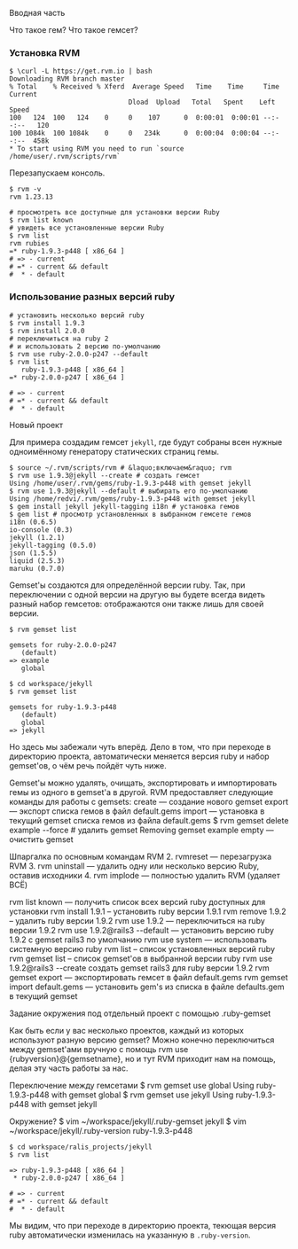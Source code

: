 
Вводная часть

Что такое гем?
Что такое гемсет?



### Установка RVM

```console
$ \curl -L https://get.rvm.io | bash
Downloading RVM branch master
% Total    % Received % Xferd  Average Speed   Time    Time     Time  Current
                              Dload  Upload   Total   Spent    Left  Speed
100   124  100   124    0     0    107      0  0:00:01  0:00:01 --:--:--   120
100 1084k  100 1084k    0     0   234k      0  0:00:04  0:00:04 --:--:--  458k
* To start using RVM you need to run `source /home/user/.rvm/scripts/rvm`
```

Перезапускаем консоль.

```console
$ rvm -v
rvm 1.23.13
```

```console
# просмотреть все доступные для установки версии Ruby
$ rvm list known
# увидеть все установленные версии Ruby
$ rvm list
rvm rubies
=* ruby-1.9.3-p448 [ x86_64 ]
# => - current
# =* - current && default
#  * - default
```

### Использование разных версий ruby

```console
# установить несколько версий ruby
$ rvm install 1.9.3
$ rvm install 2.0.0
# переключиться на ruby 2
# и использовать 2 версию по-умолчанию
$ rvm use ruby-2.0.0-p247 --default
$ rvm list
   ruby-1.9.3-p448 [ x86_64 ]
=* ruby-2.0.0-p247 [ x86_64 ]

# => - current
# =* - current && default
#  * - default
```


Новый проект

Для примера создадим гемсет `jekyll`, где будут собраны всен нужные одноимённому генератору статических страниц гемы.

```console
$ source ~/.rvm/scripts/rvm # &laquo;включаем&raquo; rvm
$ rvm use 1.9.3@jekyll --create # создать гемсет
Using /home/user/.rvm/gems/ruby-1.9.3-p448 with gemset jekyll
$ rvm use 1.9.3@jekyll --default # выбирать его по-умолчанию
Using /home/redvi/.rvm/gems/ruby-1.9.3-p448 with gemset jekyll
$ gem install jekyll jekyll-tagging i18n # установка гемов
$ gem list # просмотр установленных в выбранном гемсете гемов
i18n (0.6.5)
io-console (0.3)
jekyll (1.2.1)
jekyll-tagging (0.5.0)
json (1.5.5)
liquid (2.5.3)
maruku (0.7.0)
```

Gemset'ы создаются для определённой версии ruby. Так, при переключении с одной версии на другую вы будете всегда видеть разный набор гемсетов: отображаются они также лишь для своей версии.

```console
$ rvm gemset list

gemsets for ruby-2.0.0-p247
   (default)
=> example
   global

$ cd workspace/jekyll
$ rvm gemset list

gemsets for ruby-1.9.3-p448
   (default)
   global
=> jekyll
```

Но здесь мы забежали чуть вперёд. Дело в том, что при переходе в директорию проекта, автоматически меняется версия ruby и набор gemset'ов, о чём речь пойдёт чуть ниже.

Gemset'ы можно удалять, очищать, экспортировать и импортировать гемы из одного в gemset'a в другой.
RVM предоставляет следующие команды для работы с gemsets:
create — создание нового gemset
export — экспорт списка гемов в файл default.gems
import — установка в текущий gemset списка гемов из файла default.gems
$ rvm gemset delete example --force # удалить gemset
Removing gemset example
empty — очистить gemset

Шпаргалка по основным командам RVM
2. rvmreset — перезагрузка RVM
3. rvm uninstall — удалить одну или несколько версию Ruby, оставив исходники
4. rvm implode — полностью удалить RVM (удаляет ВСЁ)

rvm list known — получить список всех версий ruby доступных для установки
rvm install 1.9.1 – установить ruby версии 1.9.1
rvm remove 1.9.2 – удалить ruby версии 1.9.2
rvm use 1.9.2 — переключиться на ruby версии 1.9.2
rvm use 1.9.2@rails3 --default — установить версию ruby 1.9.2 c gemset rails3 по умолчанию
rvm use system — использовать системную версию ruby
rvm list – список установленных версий ruby
rvm gemset list – список gemset'ов в выбранной версии ruby
rvm use 1.9.2@rails3 --create создать gemset rails3 для ruby версии 1.9.2
rvm gemset export — экспортировать гемсет в файл default.gems
rvm gemset import default.gems — установить gem's из списка в файле defaults.gem в текущий gemset


Задание окружения под отдельный проект с помощью .ruby-gemset

Как быть если у вас несколько проектов, каждый из которых используют разную версию gemset? Можно конечно переключиться между gemset'ами вручную с помощь rvm use {rubyversion}@{gemsetname}, но и тут RVM приходит нам на помощь, делая эту часть работы за нас.


Переключение между гемсетами
$ rvm gemset use global
Using ruby-1.9.3-p448 with gemset global
$ rvm gemset use jekyll
Using ruby-1.9.3-p448 with gemset jekyll


Окружение?
$ vim ~/workspace/jekyll/.ruby-gemset
jekyll
$ vim ~/workspace/jekyll/.ruby-version
ruby-1.9.3-p448

```console
$ cd workspace/ralis_projects/jekyll
$ rvm list

=> ruby-1.9.3-p448 [ x86_64 ]
 * ruby-2.0.0-p247 [ x86_64 ]

# => - current
# =* - current && default
#  * - default
```

Мы видим, что при переходе в директорию проекта, текющая версия ruby автоматически изменилась на указанную в `.ruby-version`.


